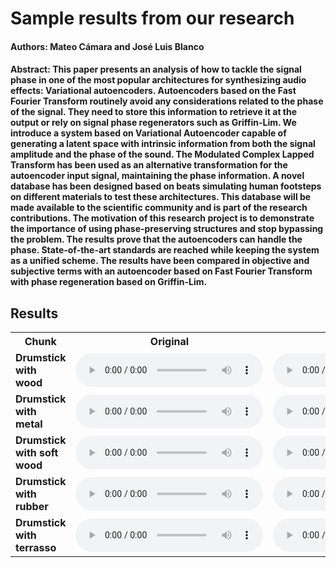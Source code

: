 # Sample results from our research

#### Authors: Mateo Cámara and José Luis Blanco

#### Abstract: This paper presents an analysis of how to tackle the signal phase in one of the most popular architectures for synthesizing audio effects: Variational autoencoders. Autoencoders based on the Fast Fourier Transform routinely avoid any considerations related to the phase of the signal. They need to store this information to retrieve it at the output or rely on signal phase regenerators such as Griffin-Lim. We introduce a system based on Variational Autoencoder capable of generating a latent space with intrinsic information from both the signal amplitude and the phase of the sound. The Modulated Complex Lapped Transform has been used as an alternative transformation for the autoencoder input signal, maintaining the phase information. A novel database has been designed based on beats simulating human footsteps on different materials to test these architectures. This database will be made available to the scientific community and is part of the research contributions. The motivation of this research project is to demonstrate the importance of using phase-preserving structures and stop bypassing the problem. The results prove that the autoencoders can handle the phase. State-of-the-art standards are reached while keeping the system as a unified scheme. The results have been compared in objective and subjective terms with an autoencoder based on Fast Fourier Transform with phase regeneration based on Griffin-Lim.

## Results

<div class="figure">
    <table>
        <tbody><tr>
            <th>Chunk</th>
            <th>Original</th>
            <th>MCLT-3DVAE</th>
            <th>FFT-VAE</th>
            <th>MCLT-2DVAE</th>
        </tr>
        <tr>
            <td><b>Drumstick with wood</b></td>
            <td>
                <audio controls=""> 
                    <source src="github_samples/original/a1.wav">
                </audio>
            </td>
            <td>
                <audio controls=""> 
                    <source src="github_samples/3dvae/a1.wav">
                </audio>
            </td>
           <td>
                <audio controls=""> 
                    <source src="github_samples/fft/a1.wav">
                </audio>
            </td>
            <td>
                <audio controls=""> 
                    <source src="github_samples/2dvae/a1.wav">
                </audio>
            </td>
        </tr>
        <tr>
            <td><b>Drumstick with metal</b></td>
            <td>
                <audio controls=""> 
                    <source src="github_samples/original/a2.wav">
                </audio>
            </td>
            <td>
                <audio controls=""> 
                    <source src="github_samples/3dvae/a2.wav">
                </audio>
            </td>
           <td>
                <audio controls=""> 
                    <source src="github_samples/fft/a2.wav">
                </audio>
            </td>
            <td>
                <audio controls=""> 
                    <source src="github_samples/2dvae/a2.wav">
                </audio>
            </td>
        </tr>          
        <tr>
            <td><b>Drumstick with soft wood</b></td>
            <td>
                <audio controls=""> 
                    <source src="github_samples/original/a3.wav">
                </audio>
            </td>
            <td>
                <audio controls=""> 
                    <source src="github_samples/3dvae/a3.wav">
                </audio>
            </td>
           <td>
                <audio controls=""> 
                    <source src="github_samples/fft/a3.wav">
                </audio>
            </td>
            <td>
                <audio controls=""> 
                    <source src="github_samples/2dvae/a3.wav">
                </audio>
            </td>
        </tr>
        <tr>
            <td><b>Drumstick with rubber</b></td>
            <td>
                <audio controls=""> 
                    <source src="github_samples/original/a4.wav">
                </audio>
            </td>
            <td>
                <audio controls=""> 
                    <source src="github_samples/3dvae/a4.wav">
                </audio>
            </td>
           <td>
                <audio controls=""> 
                    <source src="github_samples/fft/a4.wav">
                </audio>
            </td>
            <td>
                <audio controls=""> 
                    <source src="github_samples/2dvae/a4.wav">
                </audio>
            </td>
        </tr>
        <tr>
            <td><b>Drumstick with terrasso</b></td>
            <td>
                <audio controls=""> 
                    <source src="github_samples/original/a5.wav">
                </audio>
            </td>
            <td>
                <audio controls=""> 
                    <source src="github_samples/3dvae/a5.wav">
                </audio>
            </td>
           <td>
                <audio controls=""> 
                    <source src="github_samples/fft/a5.wav">
                </audio>
            </td>
            <td>
                <audio controls=""> 
                    <source src="github_samples/2dvae/a5.wav">
                </audio>
            </td>
        </tr>
    </tbody></table>
</div>
